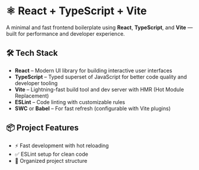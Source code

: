 # ⚛️ React + TypeScript + Vite

A minimal and fast frontend boilerplate using **React**, **TypeScript**, and **Vite** — built for performance and developer experience.

## 🛠️ Tech Stack

- **React** – Modern UI library for building interactive user interfaces  
- **TypeScript** – Typed superset of JavaScript for better code quality and developer tooling  
- **Vite** – Lightning-fast build tool and dev server with HMR (Hot Module Replacement)  
- **ESLint** – Code linting with customizable rules  
- **SWC** or **Babel** – For fast refresh (configurable with Vite plugins)

## 📦 Project Features

- ⚡ Fast development with hot reloading
- ✅ ESLint setup for clean code
- 📁 Organized project structure
